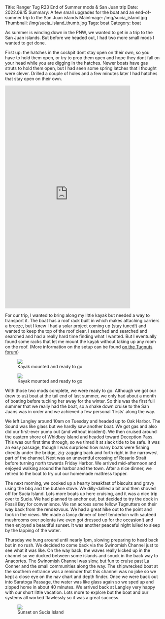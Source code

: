 Title: Ranger Tug R23 End of Summer mods & San Juan trip
Date: 2022.09.15
Summary: A few small upgrades for the boat and an end-of-summer trip to the San Juan islands
MainImage: /img/sucia_island.jpg
Thumbnail: /img/sucia_island_thumb.jpg
Tags: boat
Category: boat

As summer is winding down in the PNW, we wanted to get in a trip to the San Juan islands. But before we headed out, I had two more small mods I wanted to get done.

First up: the hatches in the cockpit dont stay open on their own, so you have to hold them open, or try to prop them open and hope they dont fall on your head while you are digging in the hatches. Newer boats have gas struts to hold them open, but I had seen some spring latches that I thought were clever. Drilled a couple of holes and a few minutes later I had hatches that stay open on their own.

<iframe width="406" height="722" src="https://www.youtube.com/embed/XxLzs_DAVgU" title="Ranger Tug R23 hatch springs" frameborder="0" allow="accelerometer; autoplay; clipboard-write; encrypted-media; gyroscope; picture-in-picture; web-share" allowfullscreen></iframe>

For our trip, I wanted to bring along my little kayak but needed a way to transport it. The boat has a roof rack built in which makes attaching carriers a breeze, but I knew I had a solar project coming up (stay tuned!) and wanted to keep the top of the roof clear. I searched and searched and searched and had a really hard time finding what I wanted. But I eventually found some racks that let me mount the kayak without taking up any room on the roof. (More information on the setup can be found [on the Tugnuts forum][forum])

<p>
<figure><img src="/img/boat/endofsummer_rack_side.jpg" class="largeimg" />
<figcaption>Kayak mounted and ready to go<figcaption>
</figure>
</p>

<p>
<figure><img src="/img/boat/endofsummer_rack_back.jpg" class="largeimg" />
<figcaption>Kayak mounted and ready to go<figcaption>
</figure>
</p>

With those two mods complete, we were ready to go. Although we got our (new to us) boat at the tail end of last summer, we only had about a month of boating before tucking her away for the winter. So this was the first full summer that we really had the boat, so a shake down cruise to the San Juans was in order and we achieved a few personal 'firsts' along the way.

We left Langley around 10am on Tuesday and headed up to Oak Harbor. The Sound was like glass but we hardly saw another boat. We got gas and also did our first-ever pump out (and without incident). We then cruised around the eastern shore of Whidbey Island and headed toward Deception Pass. This was our first time through, so we timed it at slack tide to be safe. It was an easy passage, though I was surprised how many boats were fishing directly under the bridge, zig-zagging back and forth right in the narrowest part of the channel. Next was an uneventful crossing of Rosario Strait before turning north towards Friday Harbor. We arrived mid-afternoon and enjoyed walking around the harbor and the town. After a nice dinner, we retired to the boat to try out our homemade mattress topper.

The next morning, we cooked up a hearty breakfast of biscuits and gravy using the bbq and the butane stove. We dilly-dallied a bit and then shoved off for Sucia Island. Lots more boats up here cruising, and it was a nice trip over to Sucia. We had planned to anchor out, but decided to try the dock in Fossil Bay for convenience. We ran across some fellow Tugnutters on their way back from the rendezvous. We had a great hike out to the point and took in the views. We made a fancy dinner of beef tenderloin with sauteed mushrooms over polenta (we even got dressed up for the occasion!) and then enjoyed a beautiful sunset. It was another peaceful night lulled to sleep by the lapping of the water.

Thursday we hung around until nearly 1pm, slowing preparing to head back but in no rush. We decided to come back via the Swinomish Channel just to see what it was like. On the way back, the waves really kicked up in the channel so we ducked between some islands and snuck in the back way to Anacortes. The Swinomish Channel was slow, but fun to cruise past La Conner and the small communities along the way. The shipwrecked boat at the southern entrance was a reminder that this channel was no joke so we kept a close eye on the nav chart and depth finder. Once we were back out into Saratoga Passage, the water was like glass again so we sped up and zipped home in about 40 minutes. We arrived back at Langley very happy with our short little vacation. Lots more to explore but the boat and our systems all worked flawlessly so it was a great success.

<p>
<figure><img src="/img/boat/endofsummer_sanjuans.jpg" class="largeimg" />
<figcaption>Sunset on Sucia Island<figcaption>
</figure>
</p>

[forum]: http://www.tugnuts.com/viewtopic.php?f=24&t=20972&sid=8e0bd74ddf1497de3ed6fb2506dfbe64
